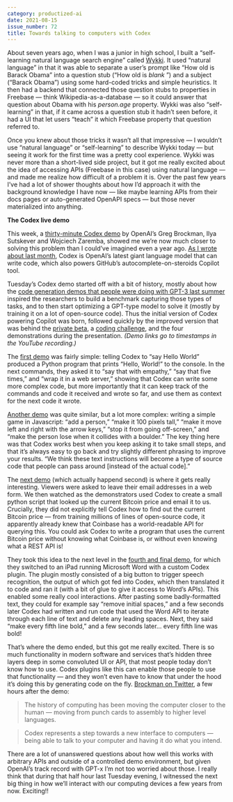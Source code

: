 ```yaml
---
category: productized-ai
date: 2021-08-15
issue_number: 72
title: Towards talking to computers with Codex
---
```


About seven years ago, when I was a junior in high school, I built a “self-learning natural language search engine” called [Wykki](https://leonoverweel.com/projects/2014/wykki/?utm_campaign=Dynamically%20Typed&utm_medium=email&utm_source=Revue%20newsletter).
It used “natural language” in that it was able to separate a user’s prompt like “How old is Barack Obama” into a question stub (“How old is _blank_ ”) and a subject (“Barack Obama”) using some hard-coded tricks and simple heuristics.
It then had a backend that connected those question stubs to properties in Freebase — think Wikipedia-as-a-database — so it could answer that question about Obama with his _person.age_ property.
Wykki was also “self-learning” in that, if it came across a question stub it hadn’t seen before, it had a UI that let users “teach” it which Freebase property that question referred to.

Once you knew about those tricks it wasn’t all that impressive — I wouldn’t use “natural language” or “self-learning” to describe Wykki today — but seeing it work for the first time was a pretty cool experience.
Wykki was never more than a short-lived side project, but it got me really excited about the idea of accessing APIs (Freebase in this case) using natural language — and made me realize how difficult of a problem it is.
Over the past few years I’ve had a lot of shower thoughts about how I’d approach it with the background knowledge I have now — like maybe learning APIs from their docs pages or auto-generated OpenAPI specs — but those never materialized into anything.

**The Codex live demo**

This week, a [thirty-minute Codex demo](https://www.youtube.com/watch?utm_campaign=Dynamically%20Typed&utm_medium=email&utm_source=Revue%20newsletter&v=SGUCcjHTmGY) by OpenAI’s Greg Brockman, Ilya Sutskever and Wojciech Zaremba, showed me we’re now much closer to solving this problem than I could’ve imagined even a year ago.
[As I wrote about last month](https://dynamicallytyped.com/stories/2021/copilot/?utm_campaign=Dynamically%20Typed&utm_medium=email&utm_source=Revue%20newsletter), Codex is OpenAI’s latest giant language model that can write code, which also powers GitHub’s autocomplete-on-steroids Copilot tool.

Tuesday’s Codex demo started off with a bit of history, mostly about how the [code generation demos that people were doing with GPT-3 last summer](https://dynamicallytyped.com/stories/2020/gpt-3-demos-one-month-in/?utm_campaign=Dynamically%20Typed&utm_medium=email&utm_source=Revue%20newsletter) inspired the researchers to build a benchmark capturing those types of tasks, and to then start optimizing a GPT-type model to solve it (mostly by training it on a lot of open-source code).
Thus the initial version of Codex powering Copilot was born, followed quickly by the improved version that was behind the [private beta](https://share.hsforms.com/1Lfc7WtPLRk2ppXhPjcYY-A4sk30?utm_campaign=Dynamically%20Typed&utm_medium=email&utm_source=Revue%20newsletter), a [coding challenge](https://challenge.openai.com?utm_campaign=Dynamically%20Typed&utm_medium=email&utm_source=Revue%20newsletter), and the four demonstrations during the presentation.
_(Demo links go to timestamps in the YouTube recording.)_

The [first demo](https://youtu.be/SGUCcjHTmGY?t=219&utm_campaign=Dynamically%20Typed&utm_medium=email&utm_source=Revue%20newsletter) was fairly simple: telling Codex to “say Hello World” produced a Python program that prints “Hello, World!” to the console.
In the next commands, they asked it to “say that with empathy,” “say that five times,” and “wrap it in a web server,” showing that Codex can write some more complex code, but more importantly that it can keep track of the commands and code it received and wrote so far, and use them as context for the next code it wrote.

[Another demo](https://youtu.be/SGUCcjHTmGY?t=820&utm_campaign=Dynamically%20Typed&utm_medium=email&utm_source=Revue%20newsletter) was quite similar, but a lot more complex: writing a simple game in Javascript: “add a person,” “make it 100 pixels tall,” “make it move left and right with the arrow keys,” “stop it from going off-screen,” and “make the person lose when it collides with a boulder.” The key thing here was that Codex works best when you keep asking it to take small steps, and that it’s always easy to go back and try slightly different phrasing to improve your results.
“We think these text instructions will become a type of source code that people can pass around [instead of the actual code].”

The [next demo](https://youtu.be/SGUCcjHTmGY?t=564&utm_campaign=Dynamically%20Typed&utm_medium=email&utm_source=Revue%20newsletter) (which actually happend second) is where it gets really interesting.
Viewers were asked to leave their email addresses in a web form.
We then watched as the demonstrators used Codex to create a small python script that looked up the current Bitcoin price and email it to us.
Crucially, they did not explicitly tell Codex how to find out the current Bitcoin price — from training millions of lines of open-source code, it apparently already knew that Coinbase has a world-readable API for querying this.
You could ask Codex to write a program that uses the current Bitcoin price without knowing what Coinbase is, or without even knowing what a REST API is!

They took this idea to the next level in the [fourth and final demo](https://youtu.be/SGUCcjHTmGY?t=1498&utm_campaign=Dynamically%20Typed&utm_medium=email&utm_source=Revue%20newsletter), for which they switched to an iPad running Microsoft Word with a custom Codex plugin.
The plugin mostly consisted of a big button to trigger speech recognition, the output of which got fed into Codex, which then translated it to code and ran it (with a bit of glue to give it access to Word’s APIs).
This enabled some really cool interactions.
After pasting some badly-formatted text, they could for example say “remove initial spaces,” and a few seconds later Codex had written and run code that used the Word API to iterate through each line of text and delete any leading spaces.
Next, they said “make every fifth line bold,” and a few seconds later… every fifth line was bold!

That’s where the demo ended, but this got me really excited.
There is so much functionality in modern software and services that’s hidden three layers deep in some convoluted UI or API, that most people today don’t know how to use.
Codex plugins like this can enable those people to use that functionality — and they won’t even have to know that under the hood it’s doing this by generating code on the fly.
[Brockman on Twitter](https://twitter.com/gdb/status/1425159432648855552?utm_campaign=Dynamically%20Typed&utm_medium=email&utm_source=Revue%20newsletter), a few hours after the demo:

> The history of computing has been moving the computer closer to the human — moving from punch cards to assembly to higher level languages.

> Codex represents a step towards a new interface to computers — being able to talk to your computer and having it do what you intend.

There are a lot of unanswered questions about how well this works with arbitrary APIs and outside of a controlled demo environment, but given OpenAI’s track record with GPT-x I’m not too worried about those.
I really think that during that half hour last Tuesday evening, I witnessed the next big thing in how we’ll interact with our computing devices a few years from now.
Exciting!!